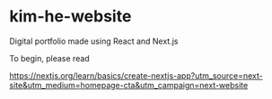# kim-he-website
Digital portfolio made using React and Next.js

To begin, please read

https://nextjs.org/learn/basics/create-nextjs-app?utm_source=next-site&utm_medium=homepage-cta&utm_campaign=next-website

